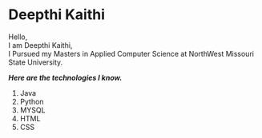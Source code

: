 # Deepthi Kaithi

Hello, <br>
I am Deepthi Kaithi, <br>
I Pursued my Masters in Applied Computer Science at NorthWest Missouri State University.

***Here are the technologies I know.***
1. Java
2. Python
3. MYSQL
4. HTML
5. CSS
